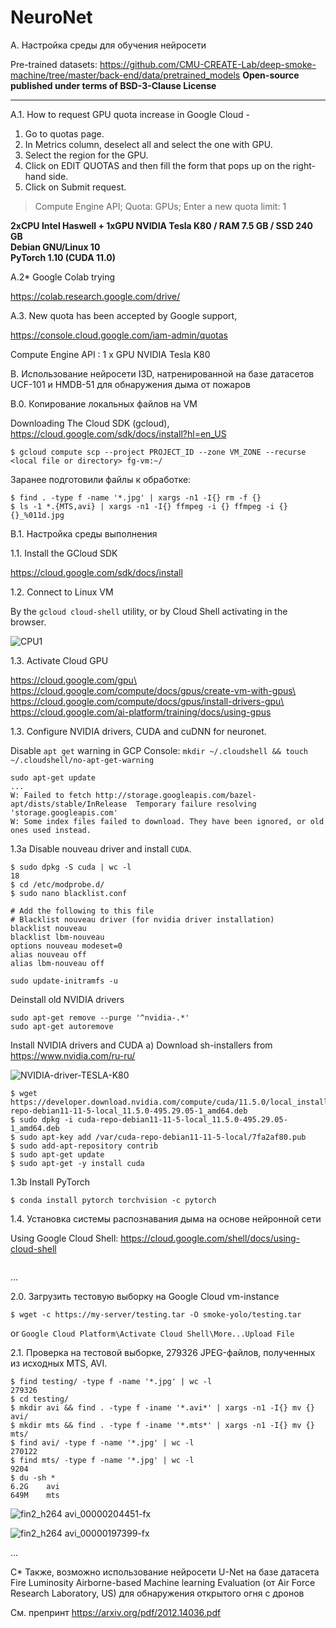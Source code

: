 # NeuroNet

A. Настройка среды для обучения нейросети

Pre-trained datasets: https://github.com/CMU-CREATE-Lab/deep-smoke-machine/tree/master/back-end/data/pretrained_models
**Open-source published under terms of BSD-3-Clause License**

---

A.1. How to request GPU quota increase in Google Cloud - 

1. Go to quotas page.
1. In Metrics column, deselect all and select the one with GPU.
1. Select the region for the GPU.
1. Click on EDIT QUOTAS and then fill the form that pops up on the right-hand side.
1. Click on Submit request.

> Compute Engine API; Quota: GPUs; Enter a new quota limit: 1

**2xCPU Intel Haswell + 1xGPU NVIDIA Tesla K80 / RAM 7.5 GB  / SSD 240 GB\
Debian GNU/Linux 10\
PyTorch 1.10 (CUDA 11.0)**

A.2* Google Colab trying

https://colab.research.google.com/drive/

A.3. New quota has been accepted by Google support,

https://console.cloud.google.com/iam-admin/quotas

Compute Engine API : 1 x GPU NVIDIA Tesla K80

B. Использование нейросети I3D, натренированной на базе датасетов UCF-101 и HMDB-51 для обнаружения дыма от пожаров

B.0. Копирование локальных файлов на VM

Downloading The Cloud SDK (gcloud), https://cloud.google.com/sdk/docs/install?hl=en_US

```$ gcloud compute scp --project PROJECT_ID --zone VM_ZONE --recurse <local file or directory> fg-vm:~/```

Заранее подготовили файлы к обработке:

```
$ find . -type f -name '*.jpg' | xargs -n1 -I{} rm -f {}
$ ls -1 *.{MTS,avi} | xargs -n1 -I{} ffmpeg -i {} ffmpeg -i {} {}_%011d.jpg
```

B.1. Настройка среды выполнения

1.1. Install the GCloud SDK

https://cloud.google.com/sdk/docs/install

1.2. Connect to Linux VM

By the `gcloud cloud-shell` utility, or by Cloud Shell activating in the browser.

![CPU1](https://user-images.githubusercontent.com/12969866/141667317-bcdb2fca-53f6-4072-b9a8-073b1a99796f.png)

1.3. Activate Cloud GPU

https://cloud.google.com/gpu\
https://cloud.google.com/compute/docs/gpus/create-vm-with-gpus\
https://cloud.google.com/compute/docs/gpus/install-drivers-gpu\
https://cloud.google.com/ai-platform/training/docs/using-gpus

1.3. Configure NVIDIA drivers, CUDA and cuDNN for neuronet.



Disable `apt get` warning in GCP Console:
```mkdir ~/.cloudshell && touch ~/.cloudshell/no-apt-get-warning```

```
sudo apt-get update
...
W: Failed to fetch http://storage.googleapis.com/bazel-apt/dists/stable/InRelease  Temporary failure resolving 'storage.googleapis.com'
W: Some index files failed to download. They have been ignored, or old ones used instead.
```

1.3a Disable nouveau driver and install `CUDA`.

```
$ sudo dpkg -S cuda | wc -l
18
$ cd /etc/modprobe.d/
$ sudo nano blacklist.conf
```
```
# Add the following to this file
# Blacklist nouveau driver (for nvidia driver installation)
blacklist nouveau
blacklist lbm-nouveau
options nouveau modeset=0
alias nouveau off
alias lbm-nouveau off
```
```sudo update-initramfs -u```


Deinstall old NVIDIA drivers
```
sudo apt-get remove --purge '^nvidia-.*'
sudo apt-get autoremove
```
Install NVIDIA drivers and CUDA
a) Download sh-installers from https://www.nvidia.com/ru-ru/

![NVIDIA-driver-TESLA-K80](https://user-images.githubusercontent.com/12969866/141670031-d8a99eb2-149b-4cac-bd47-a75fa68b5195.png)

```
$ wget https://developer.download.nvidia.com/compute/cuda/11.5.0/local_installers/cuda-repo-debian11-11-5-local_11.5.0-495.29.05-1_amd64.deb
$ sudo dpkg -i cuda-repo-debian11-11-5-local_11.5.0-495.29.05-1_amd64.deb
$ sudo apt-key add /var/cuda-repo-debian11-11-5-local/7fa2af80.pub
$ sudo add-apt-repository contrib
$ sudo apt-get update
$ sudo apt-get -y install cuda
```
1.3b Install PyTorch

```$ conda install pytorch torchvision -c pytorch```

1.4. Установка системы распознавания дыма на основе нейронной сети

Using Google Cloud Shell: https://cloud.google.com/shell/docs/using-cloud-shell

```

```


...

2.0. Загрузить тестовую выборку на Google Cloud vm-instance

```$ wget -c https://my-server/testing.tar -O smoke-yolo/testing.tar```

or ```Google Cloud Platform\Activate Cloud Shell\More...Upload File```

2.1. Проверка на тестовой выборке, 279326 JPEG-файлов, полученных из исходных MTS, AVI.

```
$ find testing/ -type f -name '*.jpg' | wc -l
279326
$ cd testing/
$ mkdir avi && find . -type f -iname '*.avi*' | xargs -n1 -I{} mv {} avi/
$ mkdir mts && find . -type f -iname '*.mts*' | xargs -n1 -I{} mv {} mts/
$ find avi/ -type f -name '*.jpg' | wc -l
270122
$ find mts/ -type f -name '*.jpg' | wc -l
9204
$ du -sh * 
6.2G	avi
649M	mts
```
![fin2_h264 avi_00000204451-fx](https://user-images.githubusercontent.com/12969866/141668872-543a2659-c8e5-4682-837b-1ceac9fbc8e2.jpg)

![fin2_h264 avi_00000197399-fx](https://user-images.githubusercontent.com/12969866/141668878-e21dd586-00aa-4ac5-be8d-3f50b99a3646.jpg)


...


C* Также, возможно использование нейросети U-Net на базе датасета Fire Luminosity Airborne-based Machine learning Evaluation (от Air Force Research Laboratory, US) для обнаружения открытого огня с дронов

См. препринт https://arxiv.org/pdf/2012.14036.pdf
